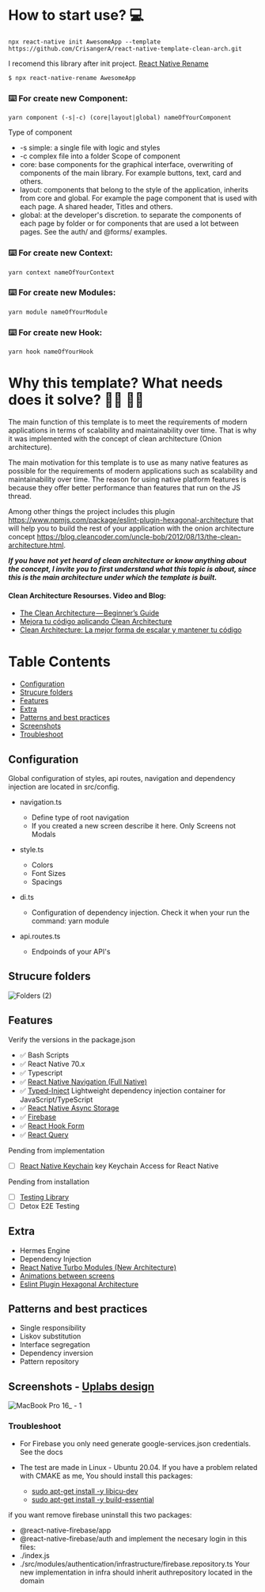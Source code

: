 # How to start use? 💻
````
npx react-native init AwesomeApp --template https://github.com/CrisangerA/react-native-template-clean-arch.git
````
I recomend this library after init project. [React Native Rename](https://github.com/junedomingo/react-native-rename)
````
$ npx react-native-rename AwesomeApp
````

### ⌨️ For create new Component:
````
yarn component (-s|-c) (core|layout|global) nameOfYourComponent
````
Type of component
- -s simple: a single file with logic and styles
- -c complex file into a folder
Scope of component
- core: base components for the graphical interface, overwriting of components of the main library. For example buttons, text, card and others.
- layout: components that belong to the style of the application, inherits from core and global. For example the page component that is used with each page. A shared header, Titles and others.
- global: at the developer's discretion. to separate the components of each page by folder or for components that are used a lot between pages. See the auth/ and @forms/ examples.

### ⌨️ For create new Context:
````
yarn context nameOfYourContext
````
### ⌨️ For create new Modules:
````
yarn module nameOfYourModule
````
### ⌨️ For create new Hook:
````
yarn hook nameOfYourHook
````

# Why this template? What needs does it solve? 🤷‍♂️ 🤷‍♀️
The main function of this template is to meet the requirements of modern applications in terms of scalability and maintainability over time. That is why it was implemented with the concept of clean architecture (Onion architecture).

The main motivation for this template is to use as many native features as possible for the requirements of modern applications such as scalability and maintainability over time. The reason for using native platform features is because they offer better performance than features that run on the JS thread.

Among other things the project includes this plugin https://www.npmjs.com/package/eslint-plugin-hexagonal-architecture that will help you to build the rest of your application with the onion architecture concept https://blog.cleancoder.com/uncle-bob/2012/08/13/the-clean-architecture.html.

__*If you have not yet heard of clean architecture or know anything about the concept, I invite you to first understand what this topic is about, since this is the main architecture under which the template is built.*__

#### Clean Architecture Resourses. Video and Blog:
- [The Clean Architecture — Beginner’s Guide](https://betterprogramming.pub/the-clean-architecture-beginners-guide-e4b7058c1165)
- [Mejora tu código aplicando Clean Architecture](https://www.youtube.com/watch?v=bdnpXzgj1oY)
- [Clean Architecture: La mejor forma de escalar y mantener tu código](https://www.youtube.com/watch?v=y3MWfPDmVqo)

# Table Contents
* [Configuration](https://github.com/CrisangerA/react-native-template-clean-arch#configuration)
* [Strucure folders](https://github.com/CrisangerA/react-native-template-clean-arch#strucure-folders)
* [Features](https://github.com/CrisangerA/react-native-template-clean-arch#features)
* [Extra](https://github.com/CrisangerA/react-native-template-clean-arch#extra)
* [Patterns and best practices](https://github.com/CrisangerA/react-native-template-clean-arch#implemented-software-principles)
* [Screenshots](https://github.com/CrisangerA/react-native-template-clean-arch#screenshots---uplabs-design)
* [Troubleshoot](https://github.com/CrisangerA/react-native-template-clean-arch#troubleshoot)

## Configuration
Global configuration of styles, api routes, navigation and dependency injection are located in src/config.
* navigation.ts
  - Define type of root navigation
  - If you created a new screen describe it here. Only Screens not Modals
* style.ts
  - Colors
  - Font Sizes
  - Spacings
* di.ts
  - Configuration of dependency injection. Check it when your run the command: yarn module

* api.routes.ts
  - Endpoinds of your API's

## Strucure folders
![Folders (2)](https://user-images.githubusercontent.com/46910469/203866311-20f5fd19-2c83-4d28-8dbd-de91710d344d.png)

## Features
Verify the versions in the package.json
- ✅ Bash Scripts
- ✅ React Native 70.x
- ✅ Typescript
- ✅ [React Native Navigation (Full Native)](https://wix.github.io/react-native-navigation/docs/before-you-start/)
- ✅ [Typed-Inject](https://github.com/nicojs/typed-inject) Lightweight dependency injection container for JavaScript/TypeScript
- ✅ [React Native Async Storage](https://react-native-async-storage.github.io/async-storage/)
- ✅ [Firebase](https://rnfirebase.io/)
- ✅ [React Hook Form](https://react-hook-form.com/get-started#ReactNative)
- ✅ [React Query](https://tanstack.com/query/v4/docs/installation)

Pending from implementation
- [ ] [React Native Keychain](https://github.com/oblador/react-native-keychain) key Keychain Access for React Native

Pending from installation
- [ ] [Testing Library](https://testing-library.com/docs/react-native-testing-library/intro/)
- [ ] Detox E2E Testing

## Extra
- Hermes Engine
- Dependency Injection
- [React Native Turbo Modules (New Architecture)](https://reactnative.dev/docs/the-new-architecture/landing-page)
- [Animations between screens](https://wix.github.io/react-native-navigation/docs/style-animations/)
- [Eslint Plugin Hexagonal Architecture](https://www.npmjs.com/package/eslint-plugin-hexagonal-architecture)

## Patterns and best practices
* Single responsibility
* Liskov substitution
* Interface segregation
* Dependency inversion
* Pattern repository

## Screenshots - [Uplabs design](https://www.uplabs.com/posts/login-07f92b8f-d3d4-420f-8f2f-acc38566f989)
![MacBook Pro 16_ - 1](https://user-images.githubusercontent.com/46910469/202013754-936f02d3-33fe-4f57-aa9e-bfb6ea2f4f34.png)


### Troubleshoot
* For Firebase you only need generate google-services.json credentials. See the docs

* The test are made in Linux - Ubuntu 20.04. If you have a problem related with CMAKE as me, You should install this packages: 
  - [sudo apt-get install -y libicu-dev](https://stackoverflow.com/questions/72937332/task-reactandroidhermes-engineconfigurebuildforhermes-failed-react-native-new)
  - [sudo apt-get install -y build-essential](https://stackoverflow.com/questions/6141608/cmake-make-program-not-found)

if you want remove firebase uninstall this two packages: 
- @react-native-firebase/app
- @react-native-firebase/auth
and implement the necesary login in this files:
- ./index.js
- ./src/modules/authentication/infrastructure/firebase.repository.ts
Your new implementation in infra should inherit authrepository located in the domain